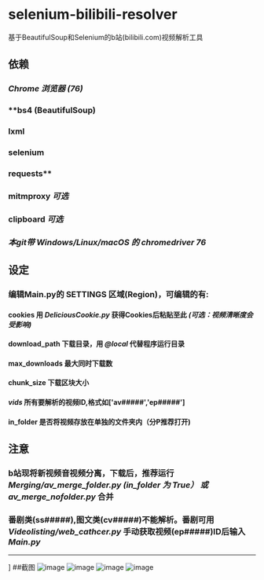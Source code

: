 # selenium-bilibili-resolver
基于BeautifulSoup和Selenium的b站(bilibili.com)视频解析工具

## 依赖
### ***Chrome 浏览器 (76)***
### **bs4 (BeautifulSoup)
### lxml
### selenium
### requests**
### mitmproxy   *可选*
### clipboard   *可选*
### *本git带 Windows/Linux/macOS 的 chromedriver 76*

## 设定
### 编辑Main.py的 SETTINGS 区域(Region)，可编辑的有:
#### **cookies** 用 *DeliciousCookie.py* 获得Cookies后粘贴至此 *(可选：视频清晰度会受影响)*
#### **download_path** 下载目录，用 *@local* 代替程序运行目录
#### **max_downloads** 最大同时下载数
#### **chunk_size** 下载区块大小
#### ***vids*** 所有要解析的视频ID,格式如['av#####','ep#####']
#### **in_folder** 是否将视频存放在单独的文件夹内（分P推荐打开)

## 注意
### b站现将新视频音视频分离，下载后，推荐运行 *Merging/av_merge_folder.py (in_folder 为 True） 或 av_merge_nofolder.py* 合并 
### 番剧类(ss#####),图文类(cv#####)不能解析。番剧可用 *Videolisting/web_cathcer.py* 手动获取视频(ep#####)ID后输入*Main.py*

---
]
##截图
![image](https://github.com/greats3an/selenium-bilibili-resolver/blob/master/Screenshots/Screenshot_1.png)
![image](https://github.com/greats3an/selenium-bilibili-resolver/blob/master/Screenshots/Screenshot_2.png)
![image](https://github.com/greats3an/selenium-bilibili-resolver/blob/master/Screenshots/Screenshot_3.png)
![image](https://github.com/greats3an/selenium-bilibili-resolver/blob/master/Screenshots/Screenshot_4.png)
